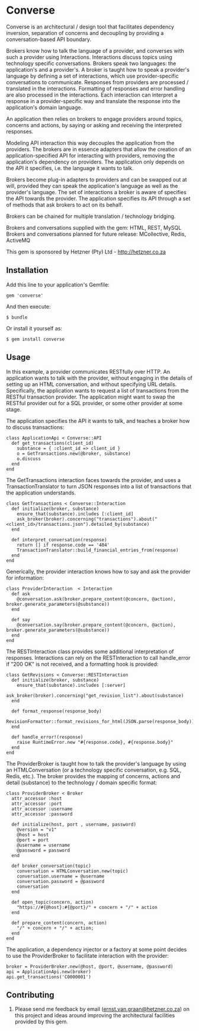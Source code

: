 # Converse

Converse is an architectural / design tool that facilitates dependency inversion, separation of concerns and decoupling
by providing a conversation-based API boundary.

Brokers know how to talk the language of a provider, and converses with such a provider using Interactions.
Interactions discuss topics using technology specific conversations. Brokers speak two languages: the application's and
a provider's. A broker is taught how to speak a provider's language by defining a set of interactions, which
use provider-specific conversations to communicate. Responses from providers are processed / translated in the
interactions. Formatting of responses and error handling are also processed in the interactions.
Each interaction can interpret a response in a provider-specific way and translate the response into the
application's domain language.

An application then relies on brokers to engage providers around topics, concerns and actions, by saying or asking and
receiving the interpreted responses.

Modeling API interaction this way decouples the application from the providers. The brokers are in essence adapters
that allow the creation of an application-specified API for interacting with providers, removing the application's
dependency on providers. The application only depends on the API it specifies, i.e. the language it wants to talk.

Brokers become plug-in adapters to providers and can be swapped out at will, provided they can speak the application's
language as well as the provider's language. The set of interactions a broker is aware of specifies the API towards
the provider. The application specifies its API through a set of methods that ask brokers to act on its behalf.

Brokers can be chained for multiple translation / technology bridging.

Brokers and conversations supplied with the gem: HTML, REST, MySQL
Brokers and conversations planned for future release: MCollective, Redis, ActiveMQ

This gem is sponsored by Hetzner (Pty) Ltd - http://hetzner.co.za

## Installation

Add this line to your application's Gemfile:

    gem 'converse'

And then execute:

    $ bundle

Or install it yourself as:

    $ gem install converse

## Usage

In this example, a provider communicates RESTfully over HTTP. An application wants to talk with the provider,
without engaging in the details of setting up an HTML conversation, and without specifying URL details. Specifically,
the application wants to request a list of transactions from the RESTful transaction provider. The application might
want to swap the RESTful provider out for a SQL provider, or some other provider at some stage.

The application specifies the API it wants to talk, and teaches a broker how to discuss transactions:

    class ApplicationApi < Converse::API
      def get_transactions(client_id)
        substance = { :client_id => client_id }
        o = GetTransactions.new(@broker, substance)
        o.discuss
      end
    end

The GetTransactions interaction faces towards the provider, and uses a TransactionTranslator to turn JSON responses
into a list of transactions that the application understands.

    class GetTransactions < Converse::Interaction
      def initialize(broker, substance)
        ensure_that(substance).includes [:client_id]
        ask_broker(broker).concerning("transactions").about("<client_id>/transactions.json").detailed_by(substance)
      end

      def interpret_conversation(response)
        return [] if response.code == '404'
        TransactionTranslator::build_financial_entries_from(response)
      end
    end

Generically, the provider interaction knows how to say and ask the provider for information:

    class ProviderInteraction  < Interaction
      def ask
        @conversation.ask(broker.prepare_content(@concern, @action), broker.generate_parameters(@substance))
      end

      def say
        @conversation.say(broker.prepare_content(@concern, @action), broker.generate_parameters(@substance))
      end
    end

The RESTInteraction class provides some additional interpretation of responses. Interactions can rely on the
RESTInteraction to call handle_error if "200 OK" is not received, and a formatting hook is provided:

    class GetRevisions < Converse::RESTInteraction
      def initialize(broker, substance)
        ensure_that(substance).includes [:server]
        ask_broker(broker).concerning("get_revision_list").about(substance)
      end

      def format_response(response_body)
        RevisionFormatter::format_revisions_for_html(JSON.parse(response_body))
      end

      def handle_error!(response)
        raise RuntimeError.new "#{response.code}, #{response.body}"
      end
    end

The ProviderBroker is taught how to talk the provider's language by using an HTMLConversation (or a technology specific
conversation, e.g. SQL, Redis, etc.). The broker provides the mapping of concerns, actions and detail (substance) to the
technology / domain specific format:

    class ProviderBroker < Broker
      attr_accessor :host
      attr_accessor :port
      attr_accessor :username
      attr_accessor :password

      def initialize(host, port , username, password)
        @version = "v1"
        @host = host
        @port = port
        @username = username
        @password = password
      end

      def broker_conversation(topic)
        conversation = HTMLConversation.new(topic)
        conversation.username = @username
        conversation.password = @password
        conversation
      end

      def open_topic(concern, action)
        "https://#{@host}:#{@port}/" + concern + "/" + action
      end

      def prepare_content(concern, action)
        "/" + concern + "/" + action;
      end
    end

The application, a dependency injector or a factory at some point decides to use the ProviderBroker to facilitate
interaction with the provider:

    broker = ProviderBroker.new(@host, @port, @username, @password)
    api = ApplicationApi.new(broker)
    api.get_transactions('C0000001')


## Contributing

1. Please send me feedback by email (ernst.van.graan@hetzner.co.za) on this project and ideas around improving the architectural facilities
provided by this gem.
